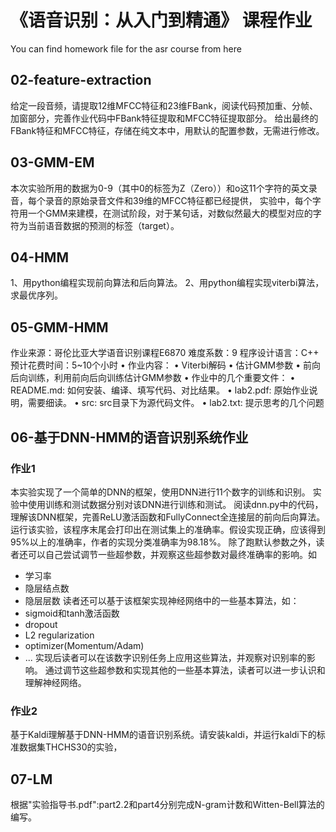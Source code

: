 # 《语音识别：从入门到精通》 课程作业
You can find homework file for the asr course from here

## 02-feature-extraction
给定一段音频，请提取12维MFCC特征和23维FBank，阅读代码预加重、分帧、加窗部分，完善作业代码中FBank特征提取和MFCC特征提取部分。
给出最终的FBank特征和MFCC特征，存储在纯文本中，用默认的配置参数，无需进行修改。

## 03-GMM-EM
本次实验所用的数据为0-9（其中0的标签为Z（Zero））和o这11个字符的英文录音，每个录音的原始录音文件和39维的MFCC特征都已经提供，
实验中，每个字符用一个GMM来建模，在测试阶段，对于某句话，对数似然最大的模型对应的字符为当前语音数据的预测的标签（target）。

## 04-HMM
1、用python编程实现前向算法和后向算法。
2、用python编程实现viterbi算法，求最优序列。

## 05-GMM-HMM
作业来源：哥伦比亚大学语音识别课程E6870
难度系数：9 
程序设计语言：C++ 
预计花费时间：5~10个小时
• 作业内容：
  • Viterbi解码
  • 估计GMM参数
  • 前向后向训练，利用前向后向训练估计GMM参数 
• 作业中的几个重要文件： 
  • README.md: 如何安装、编译、填写代码、对比结果。
  • lab2.pdf: 原始作业说明，需要细读。
  • src: src目录下为源代码文件。
  • lab2.txt: 提示思考的几个问题

## 06-基于DNN-HMM的语音识别系统作业
### 作业1
本实验实现了一个简单的DNN的框架，使用DNN进行11个数字的训练和识别。
实验中使用训练和测试数据分别对该DNN进行训练和测试。
阅读dnn.py中的代码，理解该DNN框架，完善ReLU激活函数和FullyConnect全连接层的前向后向算法。
运行该实验，该程序末尾会打印出在测试集上的准确率。假设实现正确，应该得到95%以上的准确率，作者的实现分类准确率为98.18%。
除了跑默认参数之外，读者还可以自己尝试调节一些超参数，并观察这些超参数对最终准确率的影响。如
* 学习率
* 隐层结点数
* 隐层层数
读者还可以基于该框架实现神经网络中的一些基本算法，如：
* sigmoid和tanh激活函数
* dropout
* L2 regularization
* optimizer(Momentum/Adam)
* ...
实现后读者可以在该数字识别任务上应用这些算法，并观察对识别率的影响。
通过调节这些超参数和实现其他的一些基本算法，读者可以进一步认识和理解神经网络。

### 作业2
基于Kaldi理解基于DNN-HMM的语音识别系统。请安装kaldi，并运行kaldi下的标准数据集THCHS30的实验，

## 07-LM
根据"实验指导书.pdf":part2.2和part4分别完成N-gram计数和Witten-Bell算法的编写。
